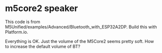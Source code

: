 # m5core2 speaker

This code is from M5Unified/examples/Advanced/Bluetooth_with_ESP32A2DP. Build this with Platform.io. 

Everything is OK. Just the volume of the M5Core2 seems pretty soft. How to increase the default volume of BT?


